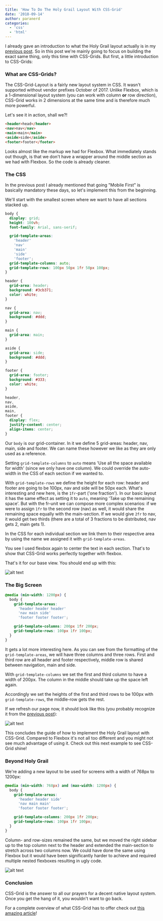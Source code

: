 ```yaml
---
title: 'How To Do The Holy Grail Layout With CSS-Grid'
date: '2018-09-14'
author: paranerd
categories:
  - 'css'
  - 'html'
---
```


I already gave an introduction to what the Holy Grail layout actually is in my [previous post](/blog/2018/09/14/how-to-do-the-holy-grail-layout-with-flexbox/). So in this post we're mainly going to focus on building the exact same thing, only this time with CSS-Grids. But first, a little introduction to CSS-Grids:

### What are CSS-Grids?

The CSS-Grid-Layout is a fairly new layout system in CSS. It wasn't supported without vendor prefixes October of 2017. Unlike Flexbox, which is a 1-dimensional layout system (you can work with column **or** row direction), CSS-Grid works in 2 dimensions at the same time and is therefore much more powerful.

Let's see it in action, shall we?!

```html { linenos=table }
<header>head</header>
<nav>nav</nav>
<main>main</main>
<aside>side</aside>
<footer>footer</footer>
```

Looks almost like the markup we had for Flexbox. What immediately stands out though, is that we don't have a wrapper around the middle section as we had with Flexbox. So the code is already cleaner.

### The CSS

In the previous post I already mentioned that going "Mobile First" is basically mandatory these days, so let's implement this from the beginning.

We'll start with the smallest screen where we want to have all sections stacked up.

```css { linenos=table }
body {
  display: grid;
  height: 100vh;
  font-family: Arial, sans-serif;

  grid-template-areas:
    'header'
    'nav'
    'main'
    'side'
    'footer';
  grid-template-columns: auto;
  grid-template-rows: 100px 50px 1fr 50px 100px;
}

header {
  grid-area: header;
  background: #3cb371;
  color: white;
}

nav {
  grid-area: nav;
  background: #ddd;
}

main {
  grid-area: main;
}

aside {
  grid-area: side;
  background: #ddd;
}

footer {
  grid-area: footer;
  background: #333;
  color: white;
}

header,
nav,
aside,
main,
footer {
  display: flex;
  justify-content: center;
  align-items: center;
}
```

Our `body` is our grid-container. In it we define 5 grid-areas: header, nav, main, side and footer. We can name these however we like as they are only used as a reference.

Setting `grid-template-columns` to `auto` means 'Use all the space available for width' (since we only have one column). We could override the auto-width in the CSS of each section if we wanted to.

With `grid-template-rows` we define the height for each row: header and footer are going to be 100px, nav and side will be 50px each. What's interesting and new here, is the `1fr`\-part ('one fraction'). In our basic layout it has the same effect as setting it to `auto`, meaning 'Take up the remaining space'. But with the fr-unit we can compose more complex scenarios: if we were to assign `1fr` to the second row (nav) as well, it would share the remaining space equally with the main-section. If we would give `2fr` to nav, it would get two thirds (there are a total of 3 fractions to be distributed, nav gets 2, main gets 1).

In the CSS for each individual section we link them to their respective area by using the name we assigned it with `grid-template-areas`.

You see I used flexbox again to center the text in each section. That's to show that CSS-Grid works perfectly together with flexbox.

That's it for our base view. You should end up with this:

![alt text](screenshot_holy_grail_grid_mobile.png 'Holy Grail Grid Mobile')


### The Big Screen

```css { linenos=table }
@media (min-width: 1200px) {
  body {
    grid-template-areas:
      'header header header'
      'nav main side'
      'footer footer footer';

    grid-template-columns: 200px 1fr 200px;
    grid-template-rows: 100px 1fr 100px;
  }
}
```

It gets a lot more interesting here. As you can see from the formatting of the `grid-template-areas`, we will have three columns and three rows. First and third row are all header and footer respectively, middle row is shared between navigation, main and side.

With `grid-template-columns` we set the first and third column to have a width of 200px. The column in the middle should take up the space left again.

Accordingly we set the heights of the first and third rows to be 100px with `grid-template-rows`, the middle-row gets the rest.

If we refresh our page now, it should look like this (you probably recognize it from the [previous post](/blog/2018/09/14/how-to-do-the-holy-grail-layout-with-flexbox/)):

![alt text](screenshot_holy_grail.png 'Holy Grail')

This concludes the guide of how to implement the Holy Grail layout with CSS-Grid. Compared to Flexbox it's not all too different and you might not see much advantage of using it. Check out this next example to see CSS-Grid shine!

### Beyond Holy Grail

We're adding a new layout to be used for screens with a width of 768px to 1200px:

```css { linenos=table }
@media (min-width: 768px) and (max-width: 1200px) {
  body {
    grid-template-areas:
      'header header side'
      'nav main main'
      'footer footer footer';

    grid-template-columns: 200px 1fr 200px;
    grid-template-rows: 100px 1fr 100px;
  }
}
```

Column- and row-sizes remained the same, but we moved the right sidebar up to the top column next to the header and extended the main-section to stretch across two columns now. We could have done the same using Flexbox but it would have been significantly harder to achieve and required multiple nested flexboxes resulting in ugly code.

![alt text](screenshot_grid_tablet.png 'Holy Grail Grid Tablet')
### Conclusion

CSS-Grid is the answer to all our prayers for a decent native layout system. Once you get the hang of it, you wouldn't want to go back.

For a complete overview of what CSS-Grid has to offer check out [this amazing article](https://css-tricks.com/snippets/css/complete-guide-grid/)!
